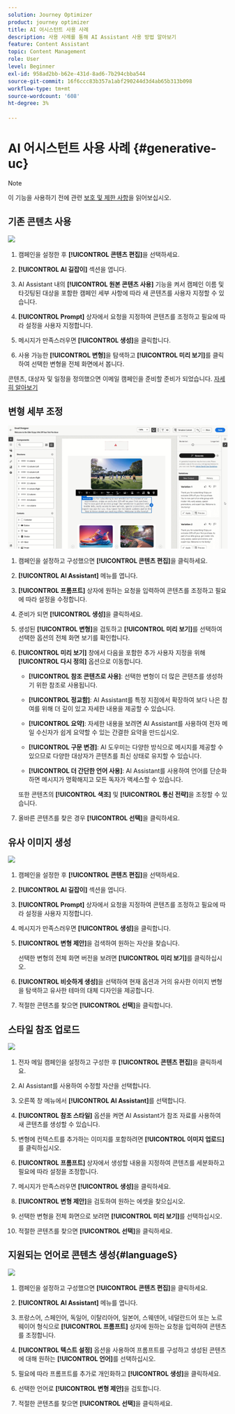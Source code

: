 ```yaml
---
solution: Journey Optimizer
product: journey optimizer
title: AI 어시스턴트 사용 사례
description: 사용 사례를 통해 AI Assistant 사용 방법 알아보기
feature: Content Assistant
topic: Content Management
role: User
level: Beginner
exl-id: 958ad2bb-b62e-431d-8ad6-7b294cbba544
source-git-commit: 16f6ccc83b357a1abf290244d3d4ab65b313b098
workflow-type: tm+mt
source-wordcount: '608'
ht-degree: 3%

---
```


# AI 어시스턴트 사용 사례 {#generative-uc}

>[!NOTE]
>
>이 기능을 사용하기 전에 관련 [보호 및 제한 사항](gs-generative.md#generative-guardrails)을 읽어보십시오.

## 기존 콘텐츠 사용

![](assets/do-not-localize/gen-ai-reuse-text.gif)

1. 캠페인을 설정한 후 **[!UICONTROL 콘텐츠 편집]**&#x200B;을 선택하세요.

1. **[!UICONTROL AI 길잡이]** 섹션을 엽니다.

1. AI Assistant 내의 **[!UICONTROL 원본 콘텐츠 사용]** 기능을 켜서 캠페인 이름 및 타깃팅된 대상을 포함한 캠페인 세부 사항에 따라 새 콘텐츠를 사용자 지정할 수 있습니다.

1. **[!UICONTROL Prompt]** 상자에서 요청을 지정하여 콘텐츠를 조정하고 필요에 따라 설정을 사용자 지정합니다.

1. 메시지가 만족스러우면 **[!UICONTROL 생성]**&#x200B;을 클릭합니다.

1. 사용 가능한 **[!UICONTROL 변형]**&#x200B;을 탐색하고 **[!UICONTROL 미리 보기]**&#x200B;를 클릭하여 선택한 변형을 전체 화면에서 봅니다.

콘텐츠, 대상자 및 일정을 정의했으면 이메일 캠페인을 준비할 준비가 되었습니다. [자세히 알아보기](../campaigns/review-activate-campaign.md)

## 변형 세부 조정

![](assets/do-not-localize/gen-ai-variation.gif)

1. 캠페인을 설정하고 구성했으면 **[!UICONTROL 콘텐츠 편집]**&#x200B;을 클릭하세요.

1. **[!UICONTROL AI Assistant]** 메뉴를 엽니다.

1. **[!UICONTROL 프롬프트]** 상자에 원하는 요청을 입력하여 콘텐츠를 조정하고 필요에 따라 설정을 수정합니다.

1. 준비가 되면 **[!UICONTROL 생성]**&#x200B;을 클릭하세요.

1. 생성된 **[!UICONTROL 변형]**&#x200B;을 검토하고 **[!UICONTROL 미리 보기]**&#x200B;를 선택하여 선택한 옵션의 전체 화면 보기를 확인합니다.

1. **[!UICONTROL 미리 보기]** 창에서 다음을 포함한 추가 사용자 지정을 위해 **[!UICONTROL 다시 정의]** 옵션으로 이동합니다.

   * **[!UICONTROL 참조 콘텐츠로 사용]**: 선택한 변형이 더 많은 콘텐츠를 생성하기 위한 참조로 사용됩니다.

   * **[!UICONTROL 정교함]**: AI Assistant를 특정 지점에서 확장하여 보다 나은 참여를 위해 더 깊이 있고 자세한 내용을 제공할 수 있습니다.

   * **[!UICONTROL 요약]**: 자세한 내용을 보려면 AI Assistant를 사용하여 전자 메일 수신자가 쉽게 요약할 수 있는 간결한 요약을 만드십시오.

   * **[!UICONTROL 구문 변경]**: AI 도우미는 다양한 방식으로 메시지를 제공할 수 있으므로 다양한 대상자가 콘텐츠를 최신 상태로 유지할 수 있습니다.

   * **[!UICONTROL 더 간단한 언어 사용]**: AI Assistant를 사용하여 언어를 단순화하면 메시지가 명확해지고 모든 독자가 액세스할 수 있습니다.

   또한 콘텐츠의 **[!UICONTROL 색조]** 및 **[!UICONTROL 통신 전략]**&#x200B;을 조정할 수 있습니다.

1. 올바른 콘텐츠를 찾은 경우 **[!UICONTROL 선택]**&#x200B;을 클릭하세요.

## 유사 이미지 생성

![](assets/do-not-localize/uc-image-similar.gif)

1. 캠페인을 설정한 후 **[!UICONTROL 콘텐츠 편집]**&#x200B;을 선택하세요.

1. **[!UICONTROL AI 길잡이]** 섹션을 엽니다.

1. **[!UICONTROL Prompt]** 상자에서 요청을 지정하여 콘텐츠를 조정하고 필요에 따라 설정을 사용자 지정합니다.

1. 메시지가 만족스러우면 **[!UICONTROL 생성]**&#x200B;을 클릭합니다.

1. **[!UICONTROL 변형 제안]**&#x200B;을 검색하여 원하는 자산을 찾습니다.

   선택한 변형의 전체 화면 버전을 보려면 **[!UICONTROL 미리 보기]**&#x200B;를 클릭하십시오.

1. **[!UICONTROL 비슷하게 생성]**&#x200B;을 선택하여 현재 옵션과 거의 유사한 이미지 변형을 탐색하고 유사한 테마의 대체 디자인을 제공합니다.

1. 적절한 콘텐츠를 찾으면 **[!UICONTROL 선택]**&#x200B;을 클릭합니다.

## 스타일 참조 업로드

![](assets/do-not-localize/uc-image-reference.gif)

1. 전자 메일 캠페인을 설정하고 구성한 후 **[!UICONTROL 콘텐츠 편집]**&#x200B;을 클릭하세요.

1. AI Assistant를 사용하여 수정할 자산을 선택합니다.

1. 오른쪽 창 메뉴에서 **[!UICONTROL AI Assistant]**&#x200B;를 선택합니다.

1. **[!UICONTROL 참조 스타일]** 옵션을 켜면 AI Assistant가 참조 자료를 사용하여 새 콘텐츠를 생성할 수 있습니다.

1. 변형에 컨텍스트를 추가하는 이미지를 포함하려면 **[!UICONTROL 이미지 업로드]**&#x200B;를 클릭하십시오.

1. **[!UICONTROL 프롬프트]** 상자에서 생성할 내용을 지정하여 콘텐츠를 세분화하고 필요에 따라 설정을 조정합니다.

1. 메시지가 만족스러우면 **[!UICONTROL 생성]**&#x200B;을 클릭하세요.

1. **[!UICONTROL 변형 제안]**&#x200B;을 검토하여 원하는 에셋을 찾으십시오.

1. 선택한 변형을 전체 화면으로 보려면 **[!UICONTROL 미리 보기]**&#x200B;를 선택하십시오.

1. 적절한 콘텐츠를 찾으면 **[!UICONTROL 선택]**&#x200B;을 클릭하세요.

## 지원되는 언어로 콘텐츠 생성{#languageS}

![](assets/do-not-localize/gen-ai-language.gif)

1. 캠페인을 설정하고 구성했으면 **[!UICONTROL 콘텐츠 편집]**&#x200B;을 클릭하세요.

1. **[!UICONTROL AI Assistant]** 메뉴를 엽니다.

1. 프랑스어, 스페인어, 독일어, 이탈리아어, 일본어, 스웨덴어, 네덜란드어 또는 노르웨이어 형식으로 **[!UICONTROL 프롬프트]** 상자에 원하는 요청을 입력하여 콘텐츠를 조정합니다.

1. **[!UICONTROL 텍스트 설정]** 옵션을 사용하여 프롬프트를 구성하고 생성된 콘텐츠에 대해 원하는 **[!UICONTROL 언어]**&#x200B;를 선택하십시오.

1. 필요에 따라 프롬프트를 추가로 개인화하고 **[!UICONTROL 생성]**&#x200B;을 클릭하세요.

1. 선택한 언어로 **[!UICONTROL 변형 제안]**&#x200B;을 검토합니다.

1. 적절한 콘텐츠를 찾으면 **[!UICONTROL 선택]**&#x200B;을 클릭하세요.
